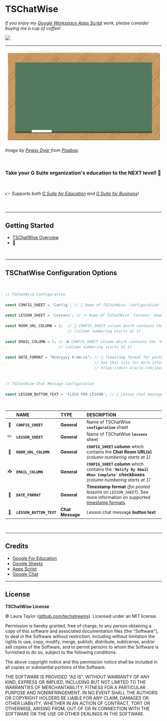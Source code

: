 # TSChatWise

*If you enjoy my [Google Workspace Apps Script](https://developers.google.com/apps-script) work, please consider buying me a cup of coffee!* 


[![](https://techstreams.github.io/images/bmac.svg)](https://www.buymeacoffee.com/techstreams)

---

![](chalkboard.jpg)

*Image by [Peggy Dyar](https://pixabay.com/users/4Me2Design-3106045/?utm_source=link-attribution&amp;utm_medium=referral&amp;utm_campaign=image&amp;utm_content=2629436) from [Pixabay](https://pixabay.com/?utm_source=link-attribution&amp;utm_medium=referral&amp;utm_campaign=image&amp;utm_content=2629436).*

<br>

### Take your G Suite organization's education to the NEXT level! 🚀

<br>

:point_right: *Supports both [G Suite for Education](https://edu.google.com/) and [G Suite for Business](https://gsuite.google.com/solutions/)!*


<br>

---

## Getting Started

* [TSChatWise Overview](https://medium.com/@techstreams/tschatwise-a-google-chat-education-tool-a9b96b78f780)
* 🚧

<br>

---

## TSChatWise Configuration Options

<br>

```javascript
// TSChatWise Configuration

const CONFIG_SHEET = 'Config'; // 🧰 Name of TSChatWise 'configuration' sheet

const LESSON_SHEET = 'Lessons'; // ✏️ Name of TSChatWise 'lessons' sheet

const ROOM_URL_COLUMN = 2;  // 🔗 CONFIG_SHEET column which contains the Chat Room URLs 
                            // (column numbering starts at 1)
                            
const EMAIL_COLUMN = 5; // 📥 CONFIG_SHEET column which contains the 'Notify By Email When Complete' checkboxes 
                        // (column numbering starts at 1)

const DATE_FORMAT = "M/d/yyyy k:mm:ss"; // 📆 Timestamp format for posted lessons on LESSON_SHEET 
                                        // See this site for more information 
                                        // https://docs.oracle.com/javase/7/docs/api/java/text/SimpleDateFormat.html


// TSChatWise Chat Message Configuration

const LESSON_BUTTON_TEXT = 'CLICK FOR LESSON'; // 🔳 Lesson chat message button text
```

<br>

|  | NAME | TYPE | DESCRIPTION |
| :-------: | :----------------- | :----------------- | :----------------- |
| 🧰 | **`CONFIG_SHEET`** | **General** | Name of TSChatWise **`configuration`** sheet |
| ✏️ | **`LESSON_SHEET`** | **General** | Name of TSChatWise **`lessons`** sheet |
| 🔗 | **`ROOM_URL_COLUMN`** | **General** | **`CONFIG_SHEET` column** which contains the **Chat Room URL(s)** *(column numbering starts at 1)* |
| 📥 | **`EMAIL_COLUMN`** | **General** | **`CONFIG_SHEET` column** which contains the **`'Notify By Email When Complete'` checkboxes** *(column numbering starts at 1)* |
| 📆 | **`DATE_FORMAT`** | **General** | **Timestamp format** *(for posted lessons on `LESSON_SHEET`)*.  See more information on supported [timestamp formats](https://docs.oracle.com/javase/7/docs/api/java/text/SimpleDateFormat.html). |
| 🔳 | **`LESSON_BUTTON_TEXT`** | **Chat Message** | Lesson chat message **button text** |

<br>

---

## Credits

* [Google For Education](https://twitter.com/googleforedu)
* [Google Sheets](https://www.google.com/sheets/about/)
* [Apps Script](https://developers.google.com/apps-script/overview)
* [Google Chat](https://support.google.com/chat/answer/7653601)


 
 
---

## License

**TSChatWise License**

© Laura Taylor ([github.com/techstreams](https://github.com/techstreams)). Licensed under an MIT license.

Permission is hereby granted, free of charge, to any person obtaining a copy of this software and associated documentation files (the "Software"), to deal in the Software without restriction, including without limitation the rights to use, copy, modify, merge, publish, distribute, sublicense, and/or sell copies of the Software, and to permit persons to whom the Software is furnished to do so, subject to the following conditions:

The above copyright notice and this permission notice shall be included in all copies or substantial portions of the Software.

THE SOFTWARE IS PROVIDED "AS IS", WITHOUT WARRANTY OF ANY KIND, EXPRESS OR IMPLIED, INCLUDING BUT NOT LIMITED TO THE WARRANTIES OF MERCHANTABILITY, FITNESS FOR A PARTICULAR PURPOSE AND NONINFRINGEMENT. IN NO EVENT SHALL THE AUTHORS OR COPYRIGHT HOLDERS BE LIABLE FOR ANY CLAIM, DAMAGES OR OTHER LIABILITY, WHETHER IN AN ACTION OF CONTRACT, TORT OR OTHERWISE, ARISING FROM, OUT OF OR IN CONNECTION WITH THE SOFTWARE OR THE USE OR OTHER DEALINGS IN THE SOFTWARE.
